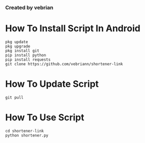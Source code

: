 ### Created by vebrian 

# How To Install Script In Android 
```
pkg update 
pkg upgrade 
pkg install git
pip install python
pip install requests
git clone https://github.com/vebriann/shortener-link
```
# How To Update Script
```
git pull
```
# How To Use Script
```
cd shortener-link
python shortener.py
```
